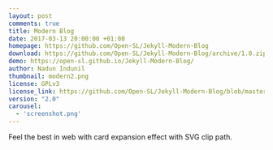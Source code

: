 ```yaml
---
layout: post
comments: true
title: Modern Blog
date: 2017-03-13 20:00:00 +01:00
homepage: https://github.com/Open-SL/Jekyll-Modern-Blog
download: https://github.com/Open-SL/Jekyll-Modern-Blog/archive/1.0.zip
demo: https://open-sl.github.io/Jekyll-Modern-Blog/
author: Nadun Indunil
thumbnail: modern2.png
license: GPLv3
license_link: https://github.com/Open-SL/Jekyll-Modern-Blog/blob/master/LICENSE
version: "2.0"
carousel:
  - 'screenshot.png'
---
```


Feel the best in web with card expansion effect with SVG clip path.
